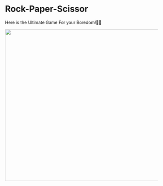 # Rock-Paper-Scissor

Here is the Ultimate Game For your Boredom!🎯🎰

<p align="center">
<img src="https://user-images.githubusercontent.com/47818179/78754702-8fed4100-7995-11ea-8804-2100f3e4e0ba.gif" width="1000" height="500">
  </p>
